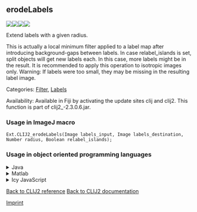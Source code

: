 ## erodeLabels
<img src="images/mini_empty_logo.png"/><img src="images/mini_clij2_logo.png"/><img src="images/mini_empty_logo.png"/><img src="images/mini_empty_logo.png"/>

Extend labels with a given radius.

This is actually a local minimum filter applied to a label map after introducing background-gaps between labels.
In case relabel_islands is set, split objects will get new labels each. In this case, more labels might be in the result.
It is recommended to apply this operation to isotropic images only.
Warning: If labels were too small, they may be missing in the resulting label image.

Categories: [Filter](https://clij.github.io/clij2-docs/reference__filter), [Labels](https://clij.github.io/clij2-docs/reference__label)

Availability: Available in Fiji by activating the update sites clij and clij2.
This function is part of clij2_-2.3.0.6.jar.

### Usage in ImageJ macro
```
Ext.CLIJ2_erodeLabels(Image labels_input, Image labels_destination, Number radius, Boolean relabel_islands);
```


### Usage in object oriented programming languages



<details>

<summary>
Java
</summary>
<pre class="highlight">// init CLIJ and GPU
import net.haesleinhuepf.clij2.CLIJ2;
import net.haesleinhuepf.clij.clearcl.ClearCLBuffer;
CLIJ2 clij2 = CLIJ2.getInstance();

// get input parameters
ClearCLBuffer labels_input = clij2.push(labels_inputImagePlus);
labels_destination = clij2.create(labels_input);
int radius = 10;
boolean relabel_islands = true;
</pre>

<pre class="highlight">
// Execute operation on GPU
clij2.erodeLabels(labels_input, labels_destination, radius, relabel_islands);
</pre>

<pre class="highlight">
// show result
labels_destinationImagePlus = clij2.pull(labels_destination);
labels_destinationImagePlus.show();

// cleanup memory on GPU
clij2.release(labels_input);
clij2.release(labels_destination);
</pre>

</details>



<details>

<summary>
Matlab
</summary>
<pre class="highlight">% init CLIJ and GPU
clij2 = init_clatlab();

% get input parameters
labels_input = clij2.pushMat(labels_input_matrix);
labels_destination = clij2.create(labels_input);
radius = 10;
relabel_islands = true;
</pre>

<pre class="highlight">
% Execute operation on GPU
clij2.erodeLabels(labels_input, labels_destination, radius, relabel_islands);
</pre>

<pre class="highlight">
% show result
labels_destination = clij2.pullMat(labels_destination)

% cleanup memory on GPU
clij2.release(labels_input);
clij2.release(labels_destination);
</pre>

</details>



<details>

<summary>
Icy JavaScript
</summary>
<pre class="highlight">// init CLIJ and GPU
importClass(net.haesleinhuepf.clicy.CLICY);
importClass(Packages.icy.main.Icy);

clij2 = CLICY.getInstance();

// get input parameters
labels_input_sequence = getSequence();
labels_input = clij2.pushSequence(labels_input_sequence);
labels_destination = clij2.create(labels_input);
radius = 10;
relabel_islands = true;
</pre>

<pre class="highlight">
// Execute operation on GPU
clij2.erodeLabels(labels_input, labels_destination, radius, relabel_islands);
</pre>

<pre class="highlight">
// show result
labels_destination_sequence = clij2.pullSequence(labels_destination)
Icy.addSequence(labels_destination_sequence);
// cleanup memory on GPU
clij2.release(labels_input);
clij2.release(labels_destination);
</pre>

</details>



[Back to CLIJ2 reference](https://clij.github.io/clij2-docs/reference)
[Back to CLIJ2 documentation](https://clij.github.io/clij2-docs)

[Imprint](https://clij.github.io/imprint)
